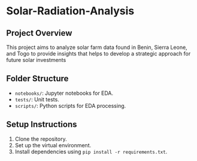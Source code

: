 # Solar-Radiation-Analysis

## Project Overview
This project aims to analyze solar farm data found in Benin, Sierra Leone, and Togo to provide insights that helps to develop a strategic approach for future solar investments 

## Folder Structure
- `notebooks/`: Jupyter notebooks for EDA.
- `tests/`: Unit tests.
- `scripts/`: Python scripts for EDA processing.

## Setup Instructions
1. Clone the repository.
2. Set up the virtual environment.
3. Install dependencies using `pip install -r requirements.txt`.




